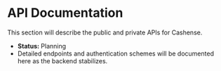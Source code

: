 # API Documentation

This section will describe the public and private APIs for Cashense.

- **Status:** Planning
- Detailed endpoints and authentication schemes will be documented here as the backend stabilizes.



